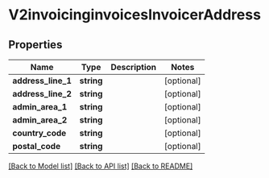 # V2invoicinginvoicesInvoicerAddress

## Properties
Name | Type | Description | Notes
------------ | ------------- | ------------- | -------------
**address_line_1** | **string** |  | [optional] 
**address_line_2** | **string** |  | [optional] 
**admin_area_1** | **string** |  | [optional] 
**admin_area_2** | **string** |  | [optional] 
**country_code** | **string** |  | [optional] 
**postal_code** | **string** |  | [optional] 

[[Back to Model list]](../README.md#documentation-for-models) [[Back to API list]](../README.md#documentation-for-api-endpoints) [[Back to README]](../README.md)



